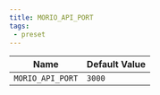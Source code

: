 ```yaml
---
title: MORIO_API_PORT
tags: 
 - preset
---
```





<!-- MORIO_AUTO_GENERATED_CONTENT_STARTS - Manual changes made below will be overwritten -->
| Name | Default Value |
|------|---------------|
| `MORIO_API_PORT` | `3000` |
<!-- MORIO_AUTO_GENERATED_CONTENT_ENDS - Manual changes made above will be overwritten -->
